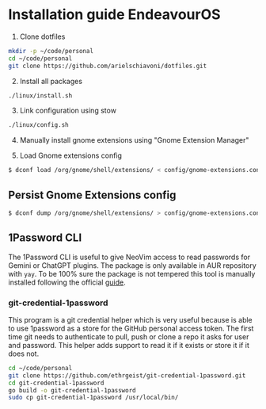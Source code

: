 # Installation guide EndeavourOS

1. Clone dotfiles

```bash
mkdir -p ~/code/personal
cd ~/code/personal
git clone https://github.com/arielschiavoni/dotfiles.git
```

2. Install all packages

```bash
./linux/install.sh
```

3. Link configuration using stow

```bash
./linux/config.sh
```

4. Manually install gnome extensions using "Gnome Extension Manager"

5. Load Gnome extensions config

```bash
$ dconf load /org/gnome/shell/extensions/ < config/gnome-extensions.conf
```

## Persist Gnome Extensions config

```bash
$ dconf dump /org/gnome/shell/extensions/ > config/gnome-extensions.conf
```

## 1Password CLI

The 1Password CLI is useful to give NeoVim access to read passwords for Gemini or ChatGPT plugins.
The package is only available in AUR repository with `yay`. To be 100% sure the package is not tempered this tool is manually
installed following the official [guide](https://developer.1password.com/docs/cli/get-started/).


### git-credential-1password

This program is a git credential helper which is very useful because is able to use 1password as a store for the GitHub personal access token.
The first time git needs to authenticate to pull, push or clone a repo it asks for user and password. This helper adds support to read it if it
exists or store it if it does not.

```sh
cd ~/code/personal
git clone https://github.com/ethrgeist/git-credential-1password.git
cd git-credential-1password
go build -o git-credential-1password
sudo cp git-credential-1password /usr/local/bin/
```
